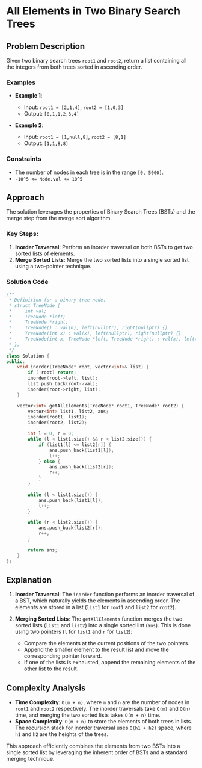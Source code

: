 # All Elements in Two Binary Search Trees

## Problem Description
Given two binary search trees `root1` and `root2`, return a list containing all the integers from both trees sorted in ascending order.

### Examples
- **Example 1**:
  - Input: `root1 = [2,1,4]`, `root2 = [1,0,3]`
  - Output: `[0,1,1,2,3,4]`

- **Example 2**:
  - Input: `root1 = [1,null,8]`, `root2 = [8,1]`
  - Output: `[1,1,8,8]`

### Constraints
- The number of nodes in each tree is in the range `[0, 5000]`.
- `-10^5 <= Node.val <= 10^5`

## Approach
The solution leverages the properties of Binary Search Trees (BSTs) and the merge step from the merge sort algorithm. 

### Key Steps:
1. **Inorder Traversal**: Perform an inorder traversal on both BSTs to get two sorted lists of elements.
2. **Merge Sorted Lists**: Merge the two sorted lists into a single sorted list using a two-pointer technique.

### Solution Code
```cpp
/**
 * Definition for a binary tree node.
 * struct TreeNode {
 *     int val;
 *     TreeNode *left;
 *     TreeNode *right;
 *     TreeNode() : val(0), left(nullptr), right(nullptr) {}
 *     TreeNode(int x) : val(x), left(nullptr), right(nullptr) {}
 *     TreeNode(int x, TreeNode *left, TreeNode *right) : val(x), left(left), right(right) {}
 * };
 */
class Solution {
public:
    void inorder(TreeNode* root, vector<int>& list) {
        if (!root) return;
        inorder(root->left, list);
        list.push_back(root->val);
        inorder(root->right, list);
    }

    vector<int> getAllElements(TreeNode* root1, TreeNode* root2) {
        vector<int> list1, list2, ans;
        inorder(root1, list1);
        inorder(root2, list2);

        int l = 0, r = 0;
        while (l < list1.size() && r < list2.size()) {
            if (list1[l] <= list2[r]) {
                ans.push_back(list1[l]);
                l++;
            } else {
                ans.push_back(list2[r]);
                r++;
            }
        }

        while (l < list1.size()) {
            ans.push_back(list1[l]);
            l++;
        }

        while (r < list2.size()) {
            ans.push_back(list2[r]);
            r++;
        }

        return ans;
    }
};
```

## Explanation
1. **Inorder Traversal**: The `inorder` function performs an inorder traversal of a BST, which naturally yields the elements in ascending order. The elements are stored in a list (`list1` for `root1` and `list2` for `root2`).

2. **Merging Sorted Lists**: The `getAllElements` function merges the two sorted lists (`list1` and `list2`) into a single sorted list (`ans`). This is done using two pointers (`l` for `list1` and `r` for `list2`):
   - Compare the elements at the current positions of the two pointers.
   - Append the smaller element to the result list and move the corresponding pointer forward.
   - If one of the lists is exhausted, append the remaining elements of the other list to the result.

## Complexity Analysis
- **Time Complexity**: `O(m + n)`, where `m` and `n` are the number of nodes in `root1` and `root2` respectively. The inorder traversals take `O(m)` and `O(n)` time, and merging the two sorted lists takes `O(m + n)` time.
- **Space Complexity**: `O(m + n)` to store the elements of both trees in lists. The recursion stack for inorder traversal uses `O(h1 + h2)` space, where `h1` and `h2` are the heights of the trees.

This approach efficiently combines the elements from two BSTs into a single sorted list by leveraging the inherent order of BSTs and a standard merging technique.